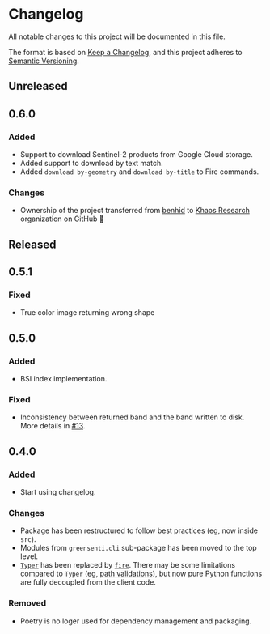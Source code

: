 # Changelog

All notable changes to this project will be documented in this file.

The format is based on [Keep a Changelog](https://keepachangelog.com/en/1.0.0/),
and this project adheres to [Semantic Versioning](https://semver.org/spec/v2.0.0.html).

## Unreleased

## 0.6.0

### Added

- Support to download Sentinel-2 products from Google Cloud storage.
- Added support to download by text match.
- Added `download by-geometry` and `download by-title` to Fire commands.

### Changes

- Ownership of the project transferred from [benhid](https://github.com/benhid/greensenti) to [Khaos Research](https://github.com/KhaosResearch/greensenti) organization on GitHub 🎉 

## Released

## 0.5.1

### Fixed

- True color image returning wrong shape

## 0.5.0

### Added

- BSI index implementation.

### Fixed

- Inconsistency between returned band and the band written to disk. More details in [#13](https://github.com/KhaosResearch/greensenti/pull/13#issuecomment-1278654643). 

## 0.4.0

### Added

- Start using changelog.

### Changes

- Package has been restructured to follow best practices (eg, now inside `src`).
- Modules from `greensenti.cli` sub-package has been moved to the top level.
- [`Typer`](https://typer.tiangolo.com) has been replaced by [`fire`](https://github.com/google/python-fire). 
There may be some limitations compared to `Typer` (eg, [path validations](https://typer.tiangolo.com/tutorial/parameter-types/path/#path-validations)), but now pure Python functions are fully decoupled from the client code.

### Removed

- Poetry is no loger used for dependency management and packaging.
